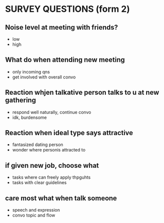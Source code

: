 # SURVEY QUESTIONS (form 2)

## Noise level at meeting with friends?
- low
- high

## What do when attending new meeting
- only incoming qns
- get involved with overall convo

## Reaction whjen talkative person talks to u at new gathering
- respond well naturally, continue convo
- idk, burdensome

## Reaction when ideal type says attractive
- fantasized dating person
- wonder where personis attracted to

## if given new job, choose what
- tasks where can freely apply thpguhts
- tasks with clear guidelines

## care most what when talk someone
- speech and expression
- convo topic and flow